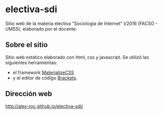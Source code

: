 # electiva-sdi
Sitio web de la materia electiva "Sociología de Internet" I/2016 (FACSO - UMSS), elaborado por el docente.  

## Sobre el sitio
Sitio web estático elaborado con html, css y javascript. Se utilizó las siguientes herramientas:

* el framework [MaterializeCSS](http://materializecss.com/) 
* y el editor de código [Brackets](http://brackets.io).

## Dirección web
http://alex-roc.github.io/electiva-sdi/


